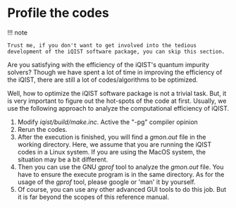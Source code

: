# Profile the codes

!!! note

    Trust me, if you don't want to get involved into the tedious development of the iQIST software package, you can skip this section.

Are you satisfying with the efficiency of the iQIST's quantum impurity solvers? Though we have spent a lot of time in improving the efficiency of the iQIST, there are still a lot of codes/algorithms to be optimized.

Well, how to optimize the iQIST software package is not a trivial task. But, it is very important to figure out the hot-spots of the code at first. Usually, we use the following approach to analyze the computational efficiency of iQIST.

1. Modify *iqist/build/make.inc*. Active the "-pg" compiler opinion
2. Rerun the codes.
3. After the execution is finished, you will find a *gmon.out* file in the working directory. Here, we assume that you are running the iQIST codes in a Linux system. If you are using the MacOS system, the situation may be a bit different.
4. Then you can use the GNU *gprof* tool to analyze the *gmon.out* file. You have to ensure the execute program is in the same directory. As for the usage of the *gprof* tool, please google or 'man' it by yourself.
5. Of course, you can use any other advanced GUI tools to do this job. But it is far beyond the scopes of this reference manual.
